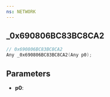 ```yaml
---
ns: NETWORK
---
```

## _0x690806BC83BC8CA2

```c
// 0x690806BC83BC8CA2
Any _0x690806BC83BC8CA2(Any p0);
```

## Parameters
* **p0**:
